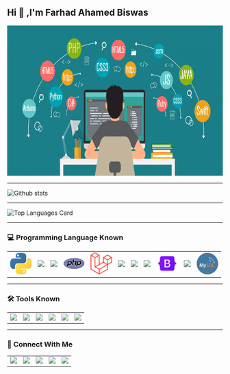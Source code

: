 ## Hi 👋 ,I'm Farhad Ahamed Biswas

<!--
**farhad06/farhad06** is a ✨ _special_ ✨ repository because its `README.md` (this file) appears on your GitHub profile.

Here are some ideas to get you started:

- 🔭 I’m currently working on ...
- 🌱 I’m currently learning ...
- 👯 I’m looking to collaborate on ...
- 🤔 I’m looking for help with ...
- 💬 Ask me about ...
- 📫 How to reach me: ...
- 😄 Pronouns: ...
- ⚡ Fun fact: ...
-->

<img src="https://github.com/farhad06/farhad06/blob/main/overview_page.jpg" height='350' width='100%' >
<hr>

![Github stats](https://github-readme-stats.vercel.app/api?username=farhad06&theme=chartreuse-dark&show_icons=true&count_private=true)

<hr>

![Top Languages Card](https://github-readme-stats.vercel.app/api/top-langs/?username=farhad06&layout=compact)

<!-- <table>
  <tr>
    <td>![Github stats](https://github-readme-stats.vercel.app/api?username=farhad06&theme=chartreuse-dark&show_icons=true&count_private=true)</td>
    <td>![Top Languages Card](https://github-readme-stats.vercel.app/api/top-langs/?username=farhad06&layout=compact)</td>
  </tr>
</table> -->

<hr>

### 💻 Programming Language Known
<table>
  <tr>
    <td><img src="https://github.com/farhad06/farhad06/blob/main/download.jpg" width="50" ></td>
    <td><img src="https://upload.wikimedia.org/wikipedia/commons/thumb/1/18/C_Programming_Language.svg/695px-C_Programming_Language.svg.png" width="50" ></td>
    <td><img src="https://upload.wikimedia.org/wikipedia/commons/thumb/1/18/ISO_C%2B%2B_Logo.svg/1200px-ISO_C%2B%2B_Logo.svg.png" width="50" ></td>
    <td><img src="https://github.com/farhad06/farhad06/blob/main/php.png" width="50" ></td>
    <td><img src="https://github.com/farhad06/farhad06/blob/main/laravel-icon-497x512-uwybstke.png" width="50" ></td>
    <td><img src="https://thumbs.dreamstime.com/b/javascript-logo-javascript-logo-white-background-vector-format-available-136765881.jpg" width="50" ></td>
    <td><img src="https://encrypted-tbn0.gstatic.com/images?q=tbn:ANd9GcQa-bW2a0otsQQY_SIQNZQAJEIGTouWE3llEYUIJUA&s" width="50" ></td>
    <td><img src="https://cdn4.iconfinder.com/data/icons/social-media-logos-6/512/121-css3-512.png" width="50" ></td>
    <td><img src="https://github.com/farhad06/farhad06/blob/main/bootstrap.png" width="50" ></td>
    <td><img src="https://www.pngitem.com/pimgs/m/197-1973343_sql-database-icon-png-transparent-png.png" width="50" ></td>
    <td><img src="https://github.com/farhad06/farhad06/blob/main/mysql.png" width="50" ></td>
  </tr>
</table>
<hr>

### 🛠 Tools Known
<table>
  <tr>
    <td><img src="https://upload.wikimedia.org/wikipedia/commons/thumb/9/9a/Visual_Studio_Code_1.35_icon.svg/2048px-Visual_Studio_Code_1.35_icon.svg.png" width='50' >     </td>
    <td><img src="https://upload.wikimedia.org/wikipedia/commons/thumb/3/38/Jupyter_logo.svg/1767px-Jupyter_logo.svg.png" width='50' ></td>
    <td><img src="https://www.nicepng.com/png/detail/85-851058_anaconda-icon-anaconda-python-icon.png" width='50' ></td>
    <td><img src="https://upload.wikimedia.org/wikipedia/commons/thumb/1/1d/PyCharm_Icon.svg/1024px-PyCharm_Icon.svg.png" width='50' ></td>
    <td><img src="https://git-scm.com/images/logos/downloads/Git-Icon-1788C.png" width='50' ></td>
    <td><img src="https://cdn.icon-icons.com/icons2/2397/PNG/512/microsoft_office_excel_logo_icon_145720.png" width='50' ></td>
  </tr>
</table>

<hr>

### 🤝 Connect With Me
<table>
  <tr>
    <td><a href="https://www.linkedin.com/in/farhadahamed/" ><img src="https://upload.wikimedia.org/wikipedia/commons/thumb/f/f8/LinkedIn_icon_circle.svg/2048px-LinkedIn_icon_circle.svg.png" width="100" ></a></td>
    <td><a href="mailto: farhadahamed06@gmail.com" ><img src="https://1000logos.net/wp-content/uploads/2021/05/Gmail-logo.png" width="100" ></a></td>
    <td><a href="https://twitter.com/farhadahamed06" ><img src="https://www.pngkey.com/png/full/2-27646_twitter-logo-png-transparent-background-logo-twitter-png.png" width="100" ></a>
    <td><a href="https://github.com/farhad06" ><img src="https://github.githubassets.com/images/modules/logos_page/GitHub-Mark.png" width="100" ></a>
    <td><a href="https://www.hackerrank.com/fa_ahamed134" ><img src="https://upload.wikimedia.org/wikipedia/commons/4/40/HackerRank_Icon-1000px.png" width="100" ></a></td>
  </tr>
</table>  
  
  
  
  
  


